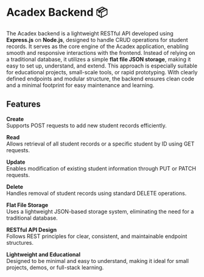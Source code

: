 # Acadex Backend 📦

The Acadex backend is a lightweight RESTful API developed using **Express.js** on **Node.js**, designed to handle CRUD operations for student records. It serves as the core engine of the Acadex application, enabling smooth and responsive interactions with the frontend. Instead of relying on a traditional database, it utilizes a simple **flat file JSON storage**, making it easy to set up, understand, and extend. This approach is especially suitable for educational projects, small-scale tools, or rapid prototyping. With clearly defined endpoints and modular structure, the backend ensures clean code and a minimal footprint for easy maintenance and learning.

## Features

**Create**  
Supports POST requests to add new student records efficiently.

**Read**  
Allows retrieval of all student records or a specific student by ID using GET requests.

**Update**  
Enables modification of existing student information through PUT or PATCH requests.

**Delete**  
Handles removal of student records using standard DELETE operations.

**Flat File Storage**  
Uses a lightweight JSON-based storage system, eliminating the need for a traditional database.

**RESTful API Design**  
Follows REST principles for clear, consistent, and maintainable endpoint structures.

**Lightweight and Educational**  
Designed to be minimal and easy to understand, making it ideal for small projects, demos, or full-stack learning.

